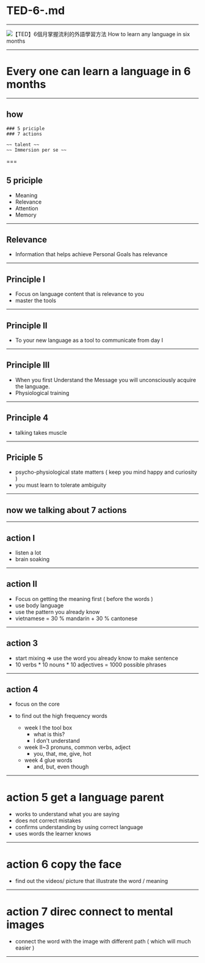 # TED-6-.md

---

![【TED】6個月掌握流利的外語學習方法 How to learn any language in six months ](https://www.youtube.com/watch?v=FrMSSQRYS6I)

---

# Every one can learn a language in 6 months

--- 

## how

	### 5 priciple 
	### 7 actions

	~~ talent ~~
	~~ Immersion per se ~~	
	

===

## 5 priciple
	
*	Meaning 
*	Relevance
*	Attention
*	Memory

---

## Relevance

*	Information that helps achieve Personal Goals has relevance

---

## Principle I

*	Focus on language content that is relevance to you
* 	master the tools 
---

## Principle II

*	To your new language as a tool to communicate from day I
---

## Principle III

*	When you first Understand the Message you will unconsciously acquire the language.
*	Physiological training
---

## Principle 4 

* 	talking takes muscle

---

## Priciple 5

*	psycho-physiological state matters ( keep you mind happy and curiosity )
*	you must learn to tolerate ambiguity

---

## now we talking about 7 actions

---

## action I

*	listen a lot
*	brain soaking

---

## action II

*	Focus on getting the meaning first ( before the words )
*	use body language
* 	use the pattern you already know
*	vietnamese = 30 % mandarin + 30 % cantonese

---

## action 3

*	start mixing => use the word you already know to make sentence
*	10 verbs * 10 nouns * 10 adjectives = 1000 possible phrases

---

## action 4

* 	focus on the core
*	to find out the high frequency words

	* week I the tool box
		* what is this?
		* I don't understand
	* week II~3 pronuns, common verbs, adject
		* you, that, me, give, hot
	* week 4 glue words
		* and, but, even though

---

# action 5 get a language parent

*	works to understand what you are saying
* 	does not correct mistakes
*	confirms understanding by using correct language
*	uses words the learner knows

---

# action 6 copy the face

*	find out the videos/ picture that illustrate the word / meaning	
---

# action 7 	direc connect to mental images

*	connect the word with the image with different path ( which will much easier )	
---
